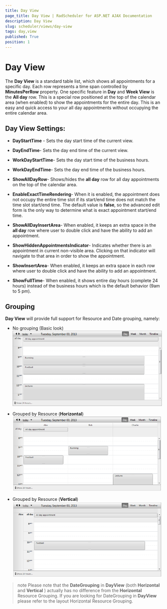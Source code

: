 ```yaml
---
title: Day View
page_title: Day View | RadScheduler for ASP.NET AJAX Documentation
description: Day View
slug: scheduler/views/day-view
tags: day,view
published: True
position: 1
---
```


# Day View



The **Day View** is a standard table list, which shows all appointments for a specific day. Each row represents a time span controlled by **MinutesPerRow** property. One specific feature in **Day** and **Week View** is the **All day** row. This is a special row positioned at the top of the calendar area (when enabled) to show the appointments for the entire day. This is an easy and quick access to your all day appointments without occupying the entire calendar area.

## Day View Settings:

* **DayStartTime** - Sets the day start time of the current view.

* **DayEndTime**- Sets the day end time of the current view.

* **WorkDayStartTime**- Sets the day start time of the business hours.

* **WorkDayEndTime**- Sets the day end time of the business hours.

* **ShowAllDayRow**- Shows/hides the **all day** row for all day appointments on the top of the calendar area.

* **EnableExactTimeRendering**- When it is enabled, the appointment does not occupy the entire time slot if its start/end time does not match the time slot start/end time. The default value is **false**, so the advanced edit form is the only way to determine what is exact appointment start/end time.

* **ShowAllDayInsertArea**- When enabled, it keeps an extra space in the **all day** row where user to double click and have the ability to add an appointment.

* **ShowHiddenAppointmentsIndicator**- Indicates whether there is an appointment in current non-visible area. Clicking on that indicator will navigate to that area in order to show the appointment.

* **ShowInsertArea**- When enabled, it keeps an extra space in each row where user to double click and have the ability to add an appointment.

* **ShowFullTime**- When enabled, it shows entire day hours (complete 24 hours) instead of the business hours which is the default behavior (9am to 5 pm).

## Grouping

**Day View** will provide full support for Resource and Date grouping, namely:

* No grouping (Basic look)![scheduler-views-dayview-nogrouping](images/scheduler-views-dayview-nogrouping.png)

* Grouped by Resource (**Horizontal**)![scheduler-views-dayview-horizontalgroupingbyresource](images/scheduler-views-dayview-horizontalgroupingbyresource.png)

* Grouped by Resource (**Vertical**)![scheduler-views-dayview-verticalgroupingbyresource](images/scheduler-views-dayview-verticalgroupingbyresource.png)

>note Please note that the **DateGrouping** in **DayView** (both **Horizontal** and **Vertical** ) actually has no difference from the **Horizontal** Resource Grouping. If you are looking for DateGrouping in **DayView** please refer to the layout Horizontal Resource Grouping.
>

